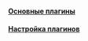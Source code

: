#### [Основные плагины](main-plugins/main-plugins.md)
#### [Настройка плагинов](configuration/configuration.md)

